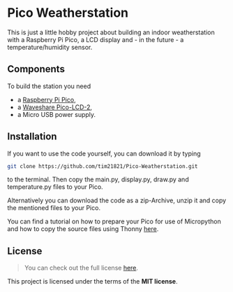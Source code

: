 # Pico Weatherstation

This is just a little hobby project about building an indoor 
weatherstation with a Raspberry Pi Pico, a LCD display and - in the 
future - a temperature/humidity sensor.

## Components

To build the station you need

* a [Raspberry Pi Pico](https://www.raspberrypi.com/products/raspberry-pi-pico/),
* a [Waveshare Pico-LCD-2](https://www.waveshare.com/pico-lcd-2.htm),
* a Micro USB power supply.

## Installation

If you want to use the code yourself, you can download it by typing 
```bash
git clone https://github.com/tim21821/Pico-Weatherstation.git
``` 
to the terminal. Then copy the main.py, display.py, draw.py and temperature.py files 
to your Pico.

Alternatively you can download the code as a zip-Archive, unzip it and
copy the mentioned files to your Pico.

You can find a tutorial on how to prepare your Pico for use of 
Micropython and how to copy the source files using Thonny 
[here](https://projects.raspberrypi.org/en/projects/getting-started-with-the-pico/0).

## License

> You can check out the full license [here](https://github.com/tim21821/Pico-Weatherstation/blob/main/LICENSE).

This project is licensed under the terms of the **MIT license**.
